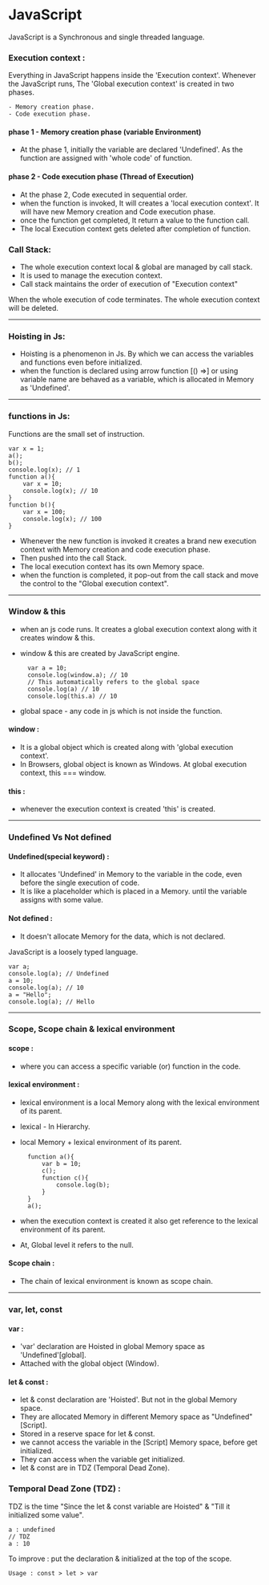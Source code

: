
# JavaScript
JavaScript is a Synchronous and single threaded language.


### Execution context :
Everything in JavaScript happens inside the 'Execution context'. Whenever the JavaScript runs, The 'Global execution context' is created in two phases.

    - Memory creation phase.
    - Code execution phase.
    
#### phase 1 - Memory creation phase (variable Environment)
- At the phase 1, initially the variable are declared 'Undefined'. As the function are assigned with 'whole code' of function. 
#### phase 2 - Code execution phase (Thread of Execution)
- At the phase 2, Code executed in sequential order.
- when the function is invoked, It will creates a 'local execution context'. It will have new Memory creation and Code execution phase.
- once the function get completed, It return a value to the function call.
- The local Execution context gets deleted after completion of function.

### Call Stack:
- The whole execution context local & global are managed by call stack. 
- It is used to manage the execution context.
- Call stack maintains the order of execution of "Execution context"

When the whole execution of code terminates. The whole execution context will be deleted.

---
### Hoisting in Js:
- Hoisting is a phenomenon in Js. By which we can access the variables and functions even before initialized.
- when the function is declared using arrow function [() =>] or using variable name are behaved as a variable, which is allocated in Memory as 'Undefined'.

---
### functions in Js:
Functions are the small set of instruction.

    var x = 1;
    a();
    b();
    console.log(x); // 1
    function a(){
        var x = 10;
        console.log(x); // 10
    }
    function b(){
        var x = 100;
        console.log(x); // 100
    }
- Whenever the new function is invoked it creates a brand new execution context with Memory creation and code execution phase. 
- Then pushed into the call Stack.
- The local execution context has its own Memory space.
- when the function is completed, it pop-out from the call stack and move the control to the "Global execution context".

---
### Window & this 
- when an js code runs. It creates a global execution context along with it creates window & this.
- window & this are created by JavaScript engine.

        var a = 10;
        console.log(window.a); // 10
        // This automatically refers to the global space
        console.log(a) // 10
        console.log(this.a) // 10
- global space - any code in js which is not inside the function.

#### window : 
- It is a global object which is created along with 'global execution context'.
- In Browsers, global object is known as Windows.
At  global execution context, this === window.

#### this : 
- whenever the execution context is created 'this' is created.

---
###  Undefined Vs Not defined 
#### Undefined(special keyword) :
- It allocates 'Undefined' in Memory to the variable in the code, even before the single execution of code.
- It is like a placeholder which is placed in a Memory. until the variable assigns with some value.
#### Not defined :
- It doesn't allocate Memory for the data, which is not declared.

JavaScript is a loosely typed language.

    var a;
    console.log(a); // Undefined
    a = 10;
    console.log(a); // 10
    a = "Hello";
    console.log(a); // Hello

---
### Scope, Scope chain & lexical environment
#### scope :
- where you can access a specific variable (or) function in the code.

#### lexical environment :
- lexical environment is a local Memory along with the lexical environment of its parent.
- lexical - In Hierarchy.
- local Memory + lexical environment of its parent.

        function a(){
            var b = 10;
            c();
            function c(){
                console.log(b);
            }
        }
        a();
- when the execution context is created it also get reference to the lexical environment of its parent.
- At, Global level it refers to the null.

#### Scope chain :
- The chain of lexical environment is known as scope chain.

---
### var, let, const 
#### var :
- 'var' declaration are Hoisted in global Memory space as 'Undefined'[global].
- Attached with the global object (Window).
#### let & const :
- let & const declaration are 'Hoisted'. But not in the global Memory space.
- They are allocated Memory in different Memory space as "Undefined" [Script].
- Stored in a reserve space for let & const.
- we cannot access the variable in the [Script] Memory space, before get initialized.
- They can access when the variable get initialized.
- let & const are in TDZ (Temporal Dead Zone).

### Temporal Dead Zone (TDZ) :
TDZ is the time "Since the let & const variable are Hoisted" & "Till it initialized some value".

    a : undefined
    // TDZ
    a : 10

To improve : put the declaration & initialized at the top of the scope.

    Usage : const > let > var
